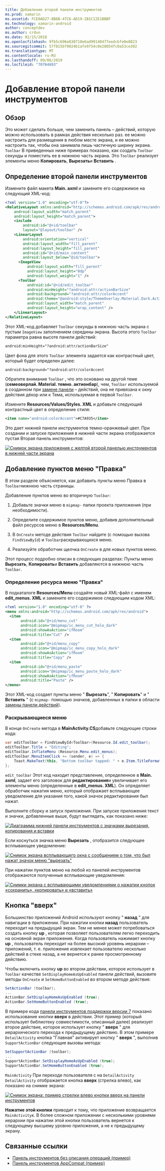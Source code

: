 ```yaml
---
title: Добавление второй панели инструментов
ms.prod: xamarin
ms.assetid: FCE0AD27-8B6B-47C6-AD19-2B1C12E1BBBF
ms.technology: xamarin-android
author: conceptdev
ms.author: crdun
ms.date: 02/15/2018
ms.openlocfilehash: 9fb5c696e830710e6ad99140477eedcbfe0e8823
ms.sourcegitcommit: 57f815bf0024b1afe9754c0e28054fc0a53ce302
ms.translationtype: MT
ms.contentlocale: ru-RU
ms.lasthandoff: 09/06/2019
ms.locfileid: "70764693"
---
```

# <a name="adding-a-second-toolbar"></a>Добавление второй панели инструментов

## <a name="overview"></a>Обзор 

Это может сделать больше, чем заменить панель &ndash; действий, которую можно использовать в рамках действия несколько раз. ее можно настроить для размещения в любом месте экрана, и ее можно настроить так, чтобы она занимала лишь частичную ширину экрана. `Toolbar` В приведенных ниже примерах показано, как создать `Toolbar` секунды и поместить ее в нижнюю часть экрана. Это `Toolbar` реализует элементы меню **Копировать**, **Вырезать**и **Вставить** . 

## <a name="define-the-second-toolbar"></a>Определение второй панели инструментов 

Измените файл макета **Main. axml** и замените его содержимое на следующий XML-код:

```xml
<?xml version="1.0" encoding="utf-8"?>
<RelativeLayout xmlns:android="http://schemas.android.com/apk/res/android"
    android:layout_width="match_parent"
    android:layout_height="match_parent">
    <include
        android:id="@+id/toolbar"
        layout="@layout/toolbar" />
    <LinearLayout
        android:orientation="vertical"
        android:layout_width="fill_parent"
        android:layout_height="fill_parent"
        android:id="@+id/main_content"
        android:layout_below="@id/toolbar">
      <ImageView
          android:layout_width="fill_parent"
          android:layout_height="0dp"
          android:layout_weight="1" />
      <Toolbar
          android:id="@+id/edit_toolbar"
          android:minHeight="?android:attr/actionBarSize"
          android:background="?android:attr/colorAccent"
          android:theme="@android:style/ThemeOverlay.Material.Dark.ActionBar"
          android:layout_width="match_parent"
          android:layout_height="wrap_content" />
    </LinearLayout>
</RelativeLayout>
```

Этот XML-код добавляет `Toolbar` секунды в нижнюю часть экрана с пустым `ImageView` заполнением середины экрана. Высота этого `Toolbar` параметра равна высоте панели действий: 

```xml
android:minHeight="?android:attr/actionBarSize"
```

Цвет фона для этого `Toolbar` элемента задается как контрастный цвет, который будет определен далее:

```xml
android:background="?android:attr/colorAccent
```

Обратите внимание `Toolbar` , что это основано на другой теме (**семеоверлай. Material. темно. актионбар**), чем, `Toolbar` используемой в созданном при [замене панели](~/android/user-interface/controls/tool-bar/replacing-the-action-bar.md) &ndash; действий, она не привязана к окну действия дéкор или к Тема, используемая в первой `Toolbar`.

Измените **Resources/Values/Styles. XML** и добавьте следующий контрастный цвет в определение стиля: 

```xml
<item name="android:colorAccent">#C7A935</item>
```

Это дает нижней панели инструментов темно-оранжевый цвет. При создании и запуске приложения в нижней части экрана отображается пустая Вторая панель инструментов: 

[![Снимок экрана приложения с желтой второй панелью инструментов в нижней части экрана](adding-a-second-toolbar-images/01-second-toolbar-sml.png)](adding-a-second-toolbar-images/01-second-toolbar.png#lightbox)

## <a name="add-edit-menu-items"></a>Добавление пунктов меню "Правка" 

В этом разделе объясняется, как добавить пункты меню Правка в `Toolbar`нижнюю часть страницы. 

Добавление пунктов меню во вторичную `Toolbar`: 

1. Добавьте значки меню в `mipmap-` папки проекта приложения (при необходимости).

2. Определите содержимое пунктов меню, добавив дополнительный файл ресурсов меню в **Resources/Menu**. 

3. В `OnCreate` методе действия `Toolbar` найдите (с помощью вызова `FindViewById`) и `Toolbar`раскрывающихся меню.

4. Реализуйте обработчик щелчка `OnCreate` в для новых пунктов меню. 

Этот процесс подробно описан в следующих разделах: Пункты меню **Вырезать**, **Копировать**и **Вставить** добавляются в нижнюю часть `Toolbar`. 

### <a name="define-the-edit-menu-resource"></a>Определение ресурса меню "Правка"

В подкаталоге **Resources/Menu** создайте новый XML-файл с именем **edit_menus. XML** и замените его содержимое следующим кодом XML:

```xml
<?xml version="1.0" encoding="utf-8" ?>
<menu xmlns:android="http://schemas.android.com/apk/res/android">
  <item
       android:id="@+id/menu_cut"
       android:icon="@mipmap/ic_menu_cut_holo_dark"
       android:showAsAction="ifRoom"
       android:title="Cut" />
  <item
       android:id="@+id/menu_copy"
       android:icon="@mipmap/ic_menu_copy_holo_dark"
       android:showAsAction="ifRoom"
       android:title="Copy" />
  <item
       android:id="@+id/menu_paste"
       android:icon="@mipmap/ic_menu_paste_holo_dark"
       android:showAsAction="ifRoom"
       android:title="Paste" />
</menu>
```

Этот XML-код создает пункты меню " **Вырезать**", " **Копировать**" и " **Вставить** " (с `mipmap-` помощью значков, добавленных в папки в области [замены панели действий](~/android/user-interface/controls/tool-bar/replacing-the-action-bar.md)).

### <a name="inflate-the-menus"></a>Раскрывающиеся меню

В конце `OnCreate` метода в **MainActivity.CS**добавьте следующие строки кода: 

```csharp
var editToolbar = FindViewById<Toolbar>(Resource.Id.edit_toolbar);
editToolbar.Title = "Editing";
editToolbar.InflateMenu (Resource.Menu.edit_menus);
editToolbar.MenuItemClick += (sender, e) => {
    Toast.MakeText(this, "Bottom toolbar tapped: " + e.Item.TitleFormatted, ToastLength.Short).Show();
};
```

`edit_toolbar` Этот код находит представление, определенное в **Main. axml**, задает его заголовок для **редактирования**и увеличивает его элементы меню (определенные в **edit_menus. XML**). Он определяет обработчик нажатия меню, который отображает всплывающее уведомление для указания того, какой значок редактирования был нажат. 

Выполните сборку и запуск приложения. При запуске приложения текст и значки, добавленные выше, будут выглядеть, как показано ниже: 

[![Диаграмма нижней панели инструментов с значками вырезания, копирования и вставки](adding-a-second-toolbar-images/02-bottom-toolbar-sml.png)](adding-a-second-toolbar-images/02-bottom-toolbar.png#lightbox)

Если коснуться значка меню **Вырезать** , отобразится следующее всплывающее уведомление: 

[![Снимок экрана всплывающего окна с сообщением о том, что был нажат значок меню "вырезать"](adding-a-second-toolbar-images/03-bottom-tapped-sml.png)](adding-a-second-toolbar-images/03-bottom-tapped.png#lightbox)

При нажатии пунктов меню на любой из панелей инструментов отображаются полученные всплывающие уведомления: 

[![Снимки экрана с всплывающими уведомлениями о нажатии кнопок «сохранить», «копировать» и «вставить»](adding-a-second-toolbar-images/04-menu-action-sml.png)](adding-a-second-toolbar-images/04-menu-action.png#lightbox)

## <a name="the-up-button"></a>Кнопка "вверх" 

Большинство приложений Android используют кнопку " **назад** " для навигации в приложении. При нажатии кнопки **назад** пользователь переходит на предыдущий экран.
Тем не менее может потребоваться создать кнопку **up** , которая позволяет пользователям легко переходить на основной экран приложения. Когда пользователь нажимает кнопку **up** , пользователь переходит на более высокий уровень иерархии &ndash; приложений, т. е. приложение извлекает пользователю несколько действий в стеке назад, а не вернется к ранее просмотренному действию. 

Чтобы включить кнопку **up** во втором действии, которое использует в `Toolbar` качестве `SetDisplayHomeAsUpEnabled` панели действий, вызовите методы `OnCreate` и `SetHomeButtonEnabled` во втором методе действия:

```csharp
SetActionBar (toolbar);
...
ActionBar.SetDisplayHomeAsUpEnabled (true);
ActionBar.SetHomeButtonEnabled (true);
```

В примере кода [панели инструментов поддержки версии 7](https://docs.microsoft.com/samples/xamarin/monodroid-samples/supportv7-appcompat-toolbar) показано использование кнопки **вверх** в действии. Этот пример (который использует библиотеку совместимости, описанный далее) реализует второе действие, которое использует кнопку " **вверх** " для иерархического перехода к предыдущему действию. В этом примере `DetailActivity` кнопка "Главная" активирует кнопку " **вверх** ", выполнив `SupportActionBar` следующие вызовы метода: 

```csharp
SetSupportActionBar (toolbar);
...
SupportActionBar.SetDisplayHomeAsUpEnabled (true);
SupportActionBar.SetHomeButtonEnabled (true);
```

`MainActivity` При переходе пользователя с на `DetailActivity` `DetailActivity` отображается кнопка **вверх** (стрелка влево), как показано на снимке экрана:

[![Снимок экрана: пример стрелки влево кнопки вверх на панели инструментов](adding-a-second-toolbar-images/05-up-button-sml.png)](adding-a-second-toolbar-images/05-up-button.png#lightbox)

**Нажатие этой кнопки** приводит к тому, что приложение возвращается `MainActivity`к. В более сложном приложении с несколькими уровнями иерархии при нажатии этой кнопки пользователь вернется к следующему высшему уровню приложения, а не к предыдущему экрану. 

## <a name="related-links"></a>Связанные ссылки

- [Панель инструментов без описания операций (пример)](https://docs.microsoft.com/samples/xamarin/monodroid-samples/android50-toolbar)
- [Панель инструментов AppCompat (пример)](https://docs.microsoft.com/samples/xamarin/monodroid-samples/supportv7-appcompat-toolbar)
